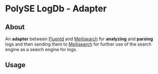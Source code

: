 # PolySE LogDb - Adapter

## About

An **adapter** between [Fluentd][1] and [Meilisearch][2] 
for **analyzing** and **parsing** logs and then sending them to [Meilisearch][2]
for further use of the search engine as a search engine for logs.

[1]: https://www.fluentd.org/
[2]: https://github.com/meilisearch/MeiliSearch

## Usage


 
 